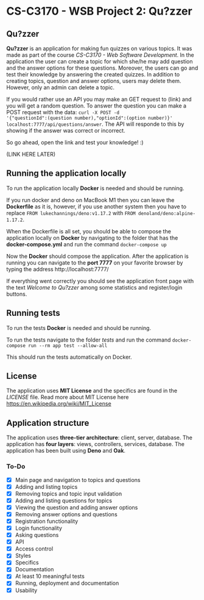 # CS-C3170 - WSB Project 2: Qu?zzer

## Qu?zzer

**Qu?zzer** is an application for making fun quizzes on various topics. It was made as part of the course _CS-C3170 - Web Software Development_. In the application the user can create a topic for which she/he may add question and the answer options for these questions. Moreover, the users can go and test their knowledge by answering the created quizzes. In addition to creating topics, question and answer options, users may delete them. However, only an admin can delete a topic.

If you would rather use an API you may make an GET request to (link) and you will get a random question. To answer the question you can make a POST request with the data: <code>curl -X POST -d '{"questionId":(question number),"optionId":(option number)}' localhost:7777/api/questions/answer</code>. The API will responde to this by showing if the answer was correct or incorrect.

So go ahead, open the link and test your knowledge! :)

(LINK HERE LATER)

## Running the application locally

To run the application locally **Docker** is needed and should be running.

If you run docker and deno on MacBook M1 then you can leave the **Dockerfile** as it is, however, if you use another system then you have to replace
<code>FROM lukechannings/deno:v1.17.2</code>
with
<code>FROM denoland/deno:alpine-1.17.2</code>.

When the Dockerfile is all set, you should be able to compose the application locally on **Docker** by navigating to the folder that has the **docker-compose.yml** and run the command
<code>docker-compose up</code>

Now the **Docker** should compose the application. After the application is running you can navigate to the **port 7777** on your favorite browser by typing the address http://localhost:7777/

If everything went correctly you should see the application front page with the text _Welcome to Qu?zzer_ among some statistics and register/login buttons.

## Running tests

To run the tests **Docker** is needed and should be running.

To run the tests navigate to the folder _tests_ and run the command
<code>docker-compose run --rm app test --allow-all</code>

This should run the tests automatically on Docker.

## License

The application uses **MIT License** and the specifics are found in the _LICENSE_ file. Read more about MIT License here https://en.wikipedia.org/wiki/MIT_License

## Application structure

The application uses **three-tier architecture**: client, server, database. The application has **four layers**: views, controllers, services, database. The application has been built using **Deno** and **Oak**.

### To-Do

- [x] Main page and navigation to topics and questions
- [x] Adding and listing topics
- [x] Removing topics and topic input validation
- [x] Adding and listing questions for topics
- [x] Viewing the question and adding answer options
- [x] Removing answer options and questions
- [x] Registration functionality
- [x] Login functionality
- [x] Asking questions
- [x] API
- [x] Access control
- [x] Styles
- [x] Specifics
- [x] Documentation
- [x] At least 10 meaningful tests
- [x] Running, deployment and documentation
- [x] Usability
